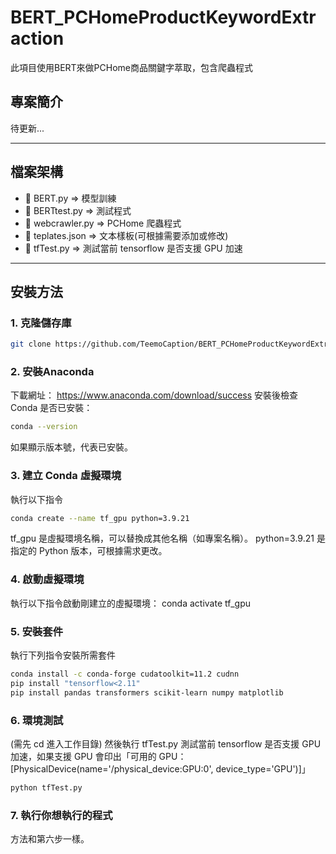 # BERT_PCHomeProductKeywordExtraction
此項目使用BERT來做PCHome商品關鍵字萃取，包含爬蟲程式

## 專案簡介
待更新...

---

## 檔案架構
- 🔹 BERT.py => 模型訓練
- 🔹 BERTtest.py => 測試程式
- 🔹 webcrawler.py => PCHome 爬蟲程式
- 🔹 teplates.json => 文本樣板(可根據需要添加或修改)
- 🔹 tfTest.py => 測試當前 tensorflow 是否支援 GPU 加速

---

## 安裝方法
### 1. 克隆儲存庫
```bash
git clone https://github.com/TeemoCaption/BERT_PCHomeProductKeywordExtraction.git
```

### 2. 安裝Anaconda
下載網址： https://www.anaconda.com/download/success
安裝後檢查 Conda 是否已安裝： 
```bash
conda --version
```
如果顯示版本號，代表已安裝。

### 3. 建立 Conda 虛擬環境
執行以下指令
```bash
conda create --name tf_gpu python=3.9.21
```
tf_gpu 是虛擬環境名稱，可以替換成其他名稱（如專案名稱）。
python=3.9.21 是指定的 Python 版本，可根據需求更改。

### 4. 啟動虛擬環境
執行以下指令啟動剛建立的虛擬環境：
conda activate tf_gpu

### 5. 安裝套件
執行下列指令安裝所需套件
```bash
conda install -c conda-forge cudatoolkit=11.2 cudnn
pip install "tensorflow<2.11"
pip install pandas transformers scikit-learn numpy matplotlib
```

### 6. 環境測試
(需先 cd 進入工作目錄)
然後執行 tfTest.py 測試當前 tensorflow 是否支援 GPU 加速，如果支援 GPU 會印出「可用的 GPU： [PhysicalDevice(name='/physical_device:GPU:0', device_type='GPU')]」

```bash
python tfTest.py
```

### 7. 執行你想執行的程式
方法和第六步一樣。


